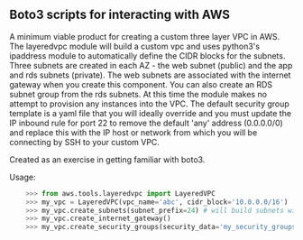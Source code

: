 ## Boto3 scripts for interacting with AWS ##

A minimum viable product for creating a custom three layer VPC in AWS. The layeredvpc module will build a custom vpc and uses python3's ipaddress module to automatically define the CIDR blocks for the subnets. Three subnets are created in each AZ - the web subnet (public) and the app and rds subnets (private). The web subnets are associated with the internet gateway when you create this component. You can also create an RDS subnet group from the rds subnets. At this time the module makes no attempt to provision any instances into the VPC. The default security group template is a yaml file that you will ideally override and you must update the IP inbound rule for port 22 to remove the default 'any' address (0.0.0.0/0) and replace this with the IP host or network from which you will be connecting by SSH to your custom VPC.

Created as an exercise in getting familiar with boto3.

Usage:

```python
    >>> from aws.tools.layeredvpc import LayeredVPC
    >>> my_vpc = LayeredVPC(vpc_name='abc', cidr_block='10.0.0.0/16')
    >>> my_vpc.create_subnets(subnet_prefix=24) # will build subnets with mask 255.255.255.0
    >>> my_vpc.create_internet_gateway()
    >>> my_vpc.create_security_groups(security_data='my_security_groups.yaml')
```

